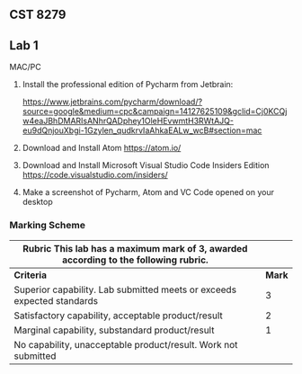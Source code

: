 ## CST 8279

## Lab 1

MAC/PC

1. Install the professional edition of Pycharm from Jetbrain:

   https://www.jetbrains.com/pycharm/download/?source=google&medium=cpc&campaign=14127625109&gclid=Cj0KCQjw4eaJBhDMARIsANhrQADphey1OleHEvwmtH3RWtAJQ-eu9dQnjouXbgi-1Gzylen_qudkrvIaAhkaEALw_wcB#section=mac

2. Download and Install Atom
   https://atom.io/

3. Download and Install Microsoft Visual Studio Code Insiders Edition
   https://code.visualstudio.com/insiders/

4. Make a screenshot of Pycharm, Atom and VC Code opened on your desktop

### Marking Scheme

| **Rubric** This lab has a maximum mark of 3, awarded according to the following rubric. |          |
| ------------------------------------------------------------ | -------- |
| **Criteria**                                                 | **Mark** |
| Superior capability. Lab submitted meets or exceeds expected standards | 3        |
| Satisfactory capability, acceptable product/result           | 2        |
| Marginal capability, substandard product/result              | 1        |
| No capability, unacceptable product/result. Work not submitted |          |